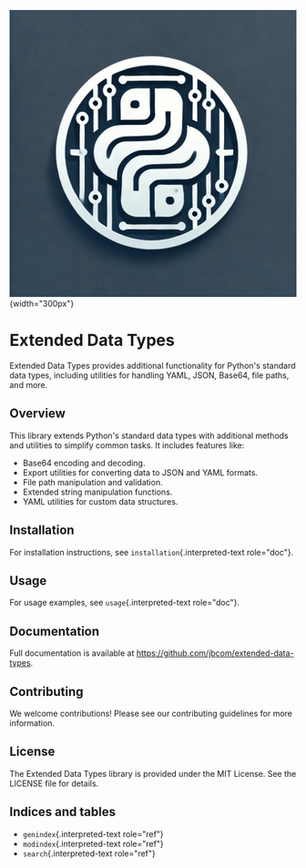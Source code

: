 ![Extended Data Types](docs/_static/logo.webp){width="300px"}

# Extended Data Types

Extended Data Types provides additional functionality for Python\'s
standard data types, including utilities for handling YAML, JSON,
Base64, file paths, and more.

## Overview

This library extends Python\'s standard data types with additional
methods and utilities to simplify common tasks. It includes features
like:

-   Base64 encoding and decoding.
-   Export utilities for converting data to JSON and YAML formats.
-   File path manipulation and validation.
-   Extended string manipulation functions.
-   YAML utilities for custom data structures.

## Installation

For installation instructions, see `installation`{.interpreted-text
role="doc"}.

## Usage

For usage examples, see `usage`{.interpreted-text role="doc"}.

## Documentation

Full documentation is available at
<https://github.com/jbcom/extended-data-types>.

## Contributing

We welcome contributions! Please see our contributing guidelines for
more information.

## License

The Extended Data Types library is provided under the MIT License. See
the LICENSE file for details.

## Indices and tables

-   `genindex`{.interpreted-text role="ref"}
-   `modindex`{.interpreted-text role="ref"}
-   `search`{.interpreted-text role="ref"}

